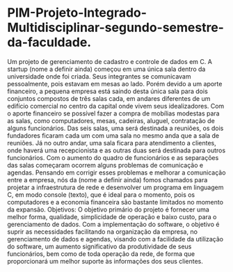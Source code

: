 # PIM-Projeto-Integrado-Multidisciplinar-segundo-semestre-da-faculdade.
Um projeto de gerenciamento de cadastro e controle de dados em C.
 A startup (nome a definir ainda) começou em uma única sala dentro da universidade onde foi criada. Seus integrantes se comunicavam pessoalmente, pois estavam em mesas ao lado. Porém devido a um aporte financeiro, a pequena empresa está saindo desta única sala para dois conjuntos compostos de três salas cada, em andares diferentes de um edifício comercial no centro da capital onde vivem seus idealizadores.
 Com o aporte financeiro se possível fazer a compra de mobílias modestas para as salas, como computadores, mesas, cadeiras, aluguel, contratação de alguns funcionários. Das seis salas, uma será destinada a reuniões, os dois fundadores ficaram cada um com uma sala no mesmo anda que a sala de reuniões. Já no outro andar, uma sala ficara para atendimento a clientes, onde haverá uma recepcionista e as outras duas será destinada para outros funcionários. 
Com o aumento do quadro de funcionários e as separações das salas começaram ocorrem alguns problemas de comunicação e agendas. Pensando em corrigir esses problemas e melhorar a comunicação entre a empresa, nós da (nome a definir ainda) fomos chamados para projetar a infraestrutura de rede e desenvolver um programa em linguagem C, em modo console (texto), que é ideal para o momento, pois os computadores e a economia financeira são bastante limitados no momento da expansão.
Objetivos:
O objetivo primário do projeto é fornecer uma melhor forma, qualidade, simplicidade de operação e baixo custo, para o gerenciamento de dados. Com a implementação do software, o objetivo é suprir as necessidades facilitando na organização da empresa, no gerenciamento de dados e agendas, visando com a facilidade da utilização do software, um aumento significativo da produtividade de seus funcionários, bem como de toda operação da rede, de forma que proporcionará um melhor suporte às informações dos seus clientes.
